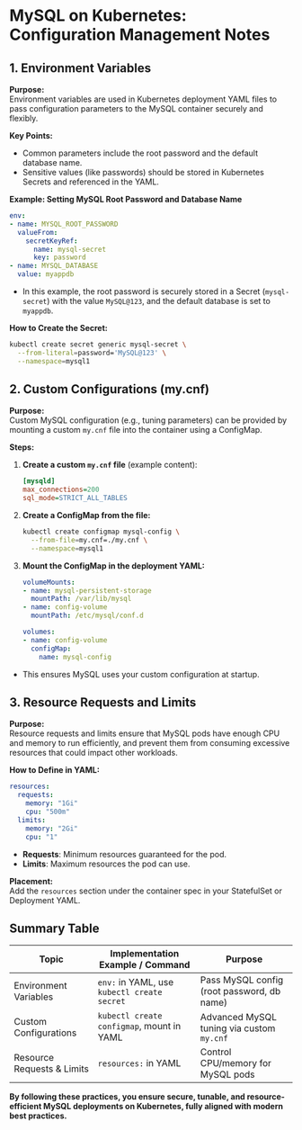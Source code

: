 # MySQL on Kubernetes: Configuration Management Notes

## 1. Environment Variables

**Purpose:**  
Environment variables are used in Kubernetes deployment YAML files to pass configuration parameters to the MySQL container securely and flexibly.

**Key Points:**
- Common parameters include the root password and the default database name.
- Sensitive values (like passwords) should be stored in Kubernetes Secrets and referenced in the YAML.

**Example: Setting MySQL Root Password and Database Name**
```yaml
env:
- name: MYSQL_ROOT_PASSWORD
  valueFrom:
    secretKeyRef:
      name: mysql-secret
      key: password
- name: MYSQL_DATABASE
  value: myappdb
```
- In this example, the root password is securely stored in a Secret (`mysql-secret`) with the value `MySQL@123`, and the default database is set to `myappdb`.

**How to Create the Secret:**
```bash
kubectl create secret generic mysql-secret \
  --from-literal=password='MySQL@123' \
  --namespace=mysql1
```

## 2. Custom Configurations (my.cnf)

**Purpose:**  
Custom MySQL configuration (e.g., tuning parameters) can be provided by mounting a custom `my.cnf` file into the container using a ConfigMap.

**Steps:**
1. **Create a custom `my.cnf` file** (example content):
    ```ini
    [mysqld]
    max_connections=200
    sql_mode=STRICT_ALL_TABLES
    ```
2. **Create a ConfigMap from the file:**
    ```bash
    kubectl create configmap mysql-config \
      --from-file=my.cnf=./my.cnf \
      --namespace=mysql1
    ```
3. **Mount the ConfigMap in the deployment YAML:**
    ```yaml
    volumeMounts:
    - name: mysql-persistent-storage
      mountPath: /var/lib/mysql
    - name: config-volume
      mountPath: /etc/mysql/conf.d

    volumes:
    - name: config-volume
      configMap:
        name: mysql-config
    ```
- This ensures MySQL uses your custom configuration at startup.

## 3. Resource Requests and Limits

**Purpose:**  
Resource requests and limits ensure that MySQL pods have enough CPU and memory to run efficiently, and prevent them from consuming excessive resources that could impact other workloads.

**How to Define in YAML:**
```yaml
resources:
  requests:
    memory: "1Gi"
    cpu: "500m"
  limits:
    memory: "2Gi"
    cpu: "1"
```
- **Requests**: Minimum resources guaranteed for the pod.
- **Limits**: Maximum resources the pod can use.

**Placement:**  
Add the `resources` section under the container spec in your StatefulSet or Deployment YAML.

## Summary Table

| Topic                      | Implementation Example / Command                                                                 | Purpose                                      |
|----------------------------|-----------------------------------------------------------------------------------------------|----------------------------------------------|
| Environment Variables      | `env:` in YAML, use `kubectl create secret`                                                   | Pass MySQL config (root password, db name)   |
| Custom Configurations      | `kubectl create configmap`, mount in YAML                                                     | Advanced MySQL tuning via custom `my.cnf`    |
| Resource Requests & Limits | `resources:` in YAML                                                                          | Control CPU/memory for MySQL pods            |

**By following these practices, you ensure secure, tunable, and resource-efficient MySQL deployments on Kubernetes, fully aligned with modern best practices.**

